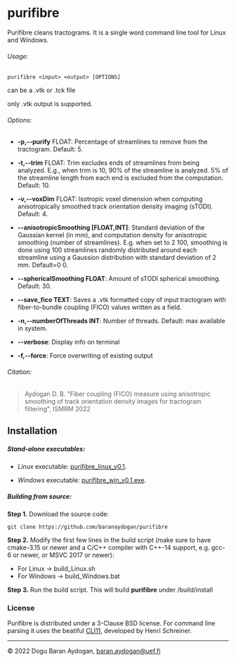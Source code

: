 # purifibre

Purifibre cleans tractograms. It is a single word command line tool for Linux and Windows.



###### Usage:

```shell
purifibre <input> <output> [OPTIONS]
```

 can be a .vtk or .tck file

only .vtk output is supported.



###### Options:

- **-p,--purify** FLOAT: Percentage of streamlines to remove from the tractogram. Default: 5.

- **-t,--trim** FLOAT: Trim excludes ends of streamlines from being analyzed. E.g., when trim is 10, 90% of the streamline is analyzed. 5% of the streamline length from each end is excluded from the computation. Default: 10.

- **-v,--voxDim** FLOAT: Isotropic voxel dimension when computing anisotropically smoothed track orientation density imaging (sTODI). Default: 4.

- **--anisotropicSmoothing [FLOAT,INT]**: Standard deviation of the Gaussian kernel (in mm), and computation density for anisotropic smoothing (number of streamlines). E.g. when set to 2 100, smoothing is done using 100 streamlines randomly distributed around each streamline using a Gaussion distribution with standard deviation of 2 mm. Default=0 0.

- **--sphericalSmoothing FLOAT**: Amount of sTODI spherical smoothing. Default: 30.

- **--save_fico TEXT**: Saves a .vtk formatted copy of input tractogram with fiber-to-bundle coupling (FICO) values written as a field.

- **-n,--numberOfThreads INT**: Number of threads. Default: max available in system.

- **--verbose**: Display info on terminal

- **-f,--force**: Force overwriting of existing output



###### Citation:

> Aydogan D. B. "Fiber coupling (FICO) measure using anisotropic smoothing of track orientation density images for tractogram filtering", ISMRM 2022







## Installation



##### Stand-alone executables:

- *Linux* executable: [purifibre_linux_v0.1](https://github.com/baranaydogan/purifibre/blob/main/binaries/purifibre_linux_v0.1).

- *Windows* executable: [purifibre_win_v0.1.exe](https://github.com/baranaydogan/purifibre/blob/main/binaries/purifibre_win_v0.1.exe).



##### Building from source:

**Step 1.** Download the source code:

```shell
git clone https://github.com/baranaydogan/purifibre
```

**Step 2.** Modify the first few lines in the build script (make sure to have cmake-3.15 or newer and a C/C++ compiler with C++-14 support, e.g. gcc-6 or newer, or  MSVC 2017 or newer):

- For Linux -> build_Linux.sh
- For Windows -> build_Windows.bat

**Step 3.** Run the build script. This will build **purifibre** under <PurifibreFolder>/build/install







### License

Purifibre is distributed under a 3-Clause BSD license. For command line parsing it uses the beatiful [CLI11](https://github.com/CLIUtils/CLI11), developed by Henri Schreiner.



---

&copy; 2022 Dogu Baran Aydogan, baran.aydogan@uef.fi
